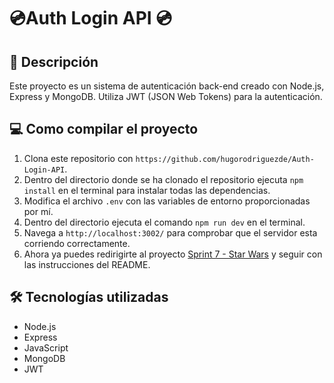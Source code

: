   # 💿Auth Login API 💿

## 📃 Descripción

Este proyecto es un sistema de autenticación back-end creado con Node.js, Express y MongoDB. Utiliza JWT (JSON Web Tokens) para la autenticación.

## 💻  Como compilar el proyecto

1. Clona este repositorio con `https://github.com/hugorodriguezde/Auth-Login-API`.
2. Dentro del directorio donde se ha clonado el repositorio ejecuta `npm install` en el terminal para instalar todas las dependencias.
3. Modifica el archivo `.env` con las variables de entorno proporcionadas por mí.
4. Dentro del directorio ejecuta el comando `npm run dev` en el terminal.
5. Navega a `http://localhost:3002/` para comprobar que el servidor esta corriendo correctamente.
6. Ahora ya puedes redirigirte al proyecto [Sprint 7 - Star Wars](https://github.com/hugorodriguezde/Sprint-7) y seguir con las instrucciones del README.


## 🛠️ Tecnologías utilizadas

- Node.js
- Express
- JavaScript
- MongoDB
- JWT
